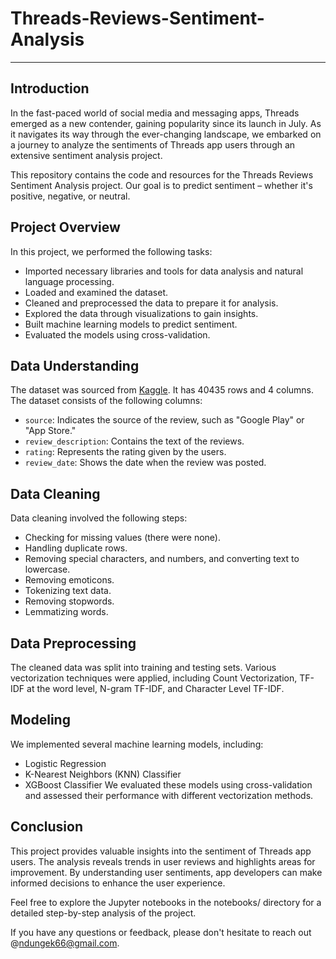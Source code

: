 # **Threads-Reviews-Sentiment-Analysis**
-----
## Introduction
In the fast-paced world of social media and messaging apps, Threads emerged as a new contender, gaining popularity since its launch in July. As it navigates its way through the ever-changing landscape, we embarked on a journey to analyze the sentiments of Threads app users through an extensive sentiment analysis project.

This repository contains the code and resources for the Threads Reviews Sentiment Analysis project. Our goal is to predict sentiment – whether it's positive, negative, or neutral.

## Project Overview
In this project, we performed the following tasks:

* Imported necessary libraries and tools for data analysis and natural language processing.
* Loaded and examined the dataset.
* Cleaned and preprocessed the data to prepare it for analysis.
* Explored the data through visualizations to gain insights.
* Built machine learning models to predict sentiment.
* Evaluated the models using cross-validation.

## Data Understanding
The dataset was sourced from [Kaggle]("https://www.kaggle.com/datasets/saloni1712/threads-an-instagram-app-reviews"). It has 40435 rows and 4 columns.
The dataset consists of the following columns:

* `source`: Indicates the source of the review, such as "Google Play" or "App Store."
* `review_description`: Contains the text of the reviews.
* `rating`: Represents the rating given by the users.
* `review_date`: Shows the date when the review was posted.
## Data Cleaning
Data cleaning involved the following steps:

* Checking for missing values (there were none).
* Handling duplicate rows.
* Removing special characters, and numbers, and converting text to lowercase.
* Removing emoticons.
* Tokenizing text data.
* Removing stopwords.
* Lemmatizing words.
## Data Preprocessing
The cleaned data was split into training and testing sets.
Various vectorization techniques were applied, including Count Vectorization, TF-IDF at the word level, N-gram TF-IDF, and Character Level TF-IDF.
## Modeling
We implemented several machine learning models, including:

* Logistic Regression
* K-Nearest Neighbors (KNN) Classifier
* XGBoost Classifier
We evaluated these models using cross-validation and assessed their performance with different vectorization methods.

## Conclusion
This project provides valuable insights into the sentiment of Threads app users. The analysis reveals trends in user reviews and highlights areas for improvement. By understanding user sentiments, app developers can make informed decisions to enhance the user experience.

Feel free to explore the Jupyter notebooks in the notebooks/ directory for a detailed step-by-step analysis of the project.

If you have any questions or feedback, please don't hesitate to reach out @ndungek66@gmail.com.
